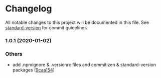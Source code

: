 # Changelog

All notable changes to this project will be documented in this file. See [standard-version](https://github.com/conventional-changelog/standard-version) for commit guidelines.

### 1.0.1 (2020-01-02)


### Others

* add .npmignore & .versionrc files and commitizen & standard-version packages ([9caa154](https://git.gorilla-technology.com/scrd01/widget-builder/commit/9caa154844ceb75b7c5c15231c913295d1d02c0e))
